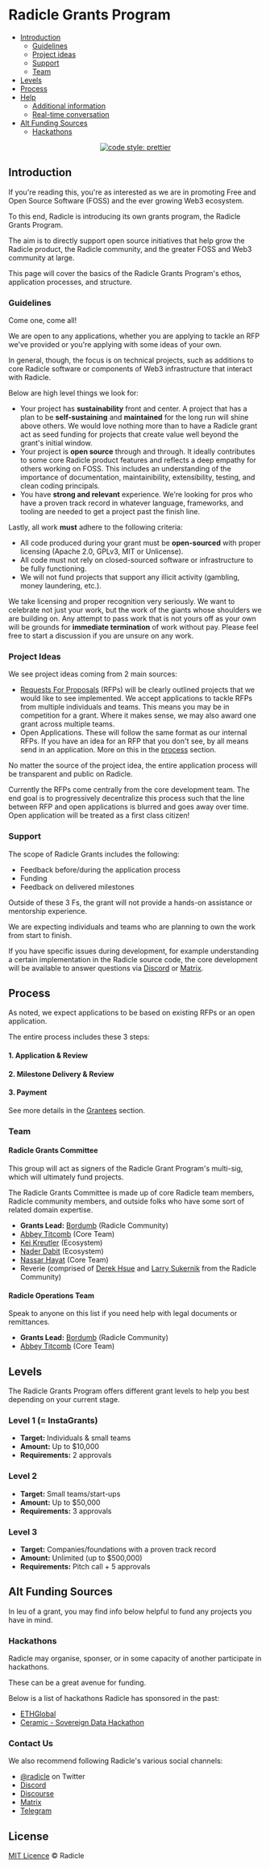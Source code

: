 # Radicle Grants Program

- [Introduction](#introduction)
  - [Guidelines](#guidelines)
  - [Project ideas](#project-ideas)
  - [Support](#support)
  - [Team](#team)
- [Levels](#levels)
- [Process](#process)
- [Help](#help)
  - [Additional information](#additional-information)
  - [Real-time conversation](#real-time-conversation)
- [Alt Funding Sources](#alt-funding-sources)
  - [Hackathons](#hackathons)

<p align="center">
<a href="#badge">
    <img alt="code style: prettier" src="https://img.shields.io/badge/code_style-prettier-ff69b4.svg?style=flat-square"></a>
</p>

## Introduction

If you're reading this, you're as interested as we are in promoting Free and Open Source Software (FOSS) and the
ever growing Web3 ecosystem.

To this end, Radicle is introducing its own grants program, the Radicle Grants Program.

The aim is to directly support open source initiatives that help grow the Radicle product, the Radicle community, and
the greater FOSS and Web3 community at large.

This page will cover the basics of the Radicle Grants Program's ethos, application processes, and structure.

### Guidelines

Come one, come all!

We are open to any applications, whether you are applying to tackle an RFP we've provided or you're applying with some
ideas of your own.

In general, though, the focus is on technical projects, such as additions to core Radicle software or components of
Web3 infrastructure that interact with Radicle.

Below are high level things we look for:

- Your project has **sustainability** front and center. A project that has a plan to be **self-sustaining** and **maintained**
  for the long run will shine above others. We would love nothing more than to have a Radicle grant act as seed funding
  for projects that create value well beyond the grant's initial window.
- Your project is **open source** through and through. It ideally contributes to some core Radicle product features and
  reflects a deep empathy for others working on FOSS. This includes an understanding of the importance of documentation,
  maintainibility, extensibility, testing, and clean coding principals.
- You have **strong and relevant** experience. We're looking for pros who have a proven track record in whatever
  language, frameworks, and tooling are needed to get a project past the finish line.

Lastly, all work **must** adhere to the following criteria:

- All code produced during your grant must be **open-sourced** with proper licensing (Apache 2.0, GPLv3, MIT or
  Unlicense).
- All code must not rely on closed-sourced software or infrastructure to be fully functioning.
- We will not fund projects that support any illicit activity (gambling, money laundering, etc.).

We take licensing and proper recognition very seriously. We want to celebrate not just your work, but the work
of the giants whose shoulders we are building on. Any attempt to pass work that is not yours off as your own will be
grounds for **immediate termination** of work without pay. Please feel free to start a discussion if you are unsure on
any work.

### Project Ideas

We see project ideas coming from 2 main sources:

- [Requests For Proposals](rfps) (RFPs) will be clearly outlined projects that we would like to see implemented.
  We accept applications to tackle RFPs from multiple individuals and teams. This means you may be in competition for a
  grant. Where it makes sense, we may also award one grant across multiple teams.
- Open Applications. These will follow the same format as our internal RFPs. If you have an idea for an RFP that you
  don't see, by all means send in an application. More on this in the [process](#process) section.

No matter the source of the project idea, the entire application process will be transparent and public on Radicle.

Currently the RFPs come centrally from the core development team. The end goal is to progressively decentralize this
process such that the line between RFP and open applications is blurred and goes away over time. Open application will
be treated as a first class citizen!

### Support

The scope of Radicle Grants includes the following:

- Feedback before/during the application process
- Funding
- Feedback on delivered milestones

Outside of these 3 Fs, the grant will not provide a hands-on assistance or mentorship experience.

We are expecting individuals and teams who are planning to own the work from start to finish.

If you have specific issues during development, for example understanding a certain implementation in the Radicle source
code, the core development will be available to answer questions via [Discord](discord.gg/HRdnwAwGbG) or [Matrix](matrix.radicle.community).

## Process

As noted, we expect applications to be based on existing RFPs or an open application.

The entire process includes these 3 steps:

#### 1. Application & Review

#### 2. Milestone Delivery & Review

#### 3. Payment

See more details in the [Grantees](/grantees) section.

### Team

#### Radicle Grants Committee

This group will act as signers of the Radicle Grant Program's multi-sig, which will ultimately fund projects.

The Radicle Grants Committee is made up of core Radicle team members, Radicle community members, and outside folks who
have some sort of related domain expertise.

- **Grants Lead:** [Bordumb](https://twitter.com/bordumbb) (Radicle Community)
- [Abbey Titcomb](https://twitter.com/abbey_titcomb) (Core Team)
- [Kei Kreutler](https://twitter.com/keikreutler) (Ecosystem)
- [Nader Dabit](https://twitter.com/dabit3) (Ecosystem)
- [Nassar Hayat](https://twitter.com/nassarhayat) (Core Team)
- Reverie (comprised of [Derek Hsue](https://twitter.com/derek_hsue) and [Larry Sukernik](https://twitter.com/lsukernik) from the Radicle Community)

#### Radicle Operations Team<!-- omit in toc -->

Speak to anyone on this list if you need help with legal documents or remittances.

- **Grants Lead:** [Bordumb](https://twitter.com/bordumbb) (Radicle Community)
- [Abbey Titcomb](https://twitter.com/abbey_titcomb) (Core Team)

## Levels

The Radicle Grants Program offers different grant levels to help you best depending on your current stage.

### Level 1 (= InstaGrants)

- **Target:** Individuals & small teams
- **Amount:** Up to $10,000
- **Requirements:** 2 approvals

### Level 2

- **Target:** Small teams/start-ups
- **Amount:** Up to $50,000
- **Requirements:** 3 approvals

### Level 3

- **Target:** Companies/foundations with a proven track record
- **Amount:** Unlimited (up to $500,000)
- **Requirements:** Pitch call + 5 approvals

## Alt Funding Sources

In leu of a grant, you may find info below helpful to fund any projects you have in mind.

### Hackathons

Radicle may organise, sponser, or in some capacity of another participate in hackathons.

These can be a great avenue for funding.

Below is a list of hackathons Radicle has sponsored in the past:

- [ETHGlobal](https://online.ethglobal.com/)
- [Ceramic - Sovereign Data Hackathon](https://gitcoin.co/hackathon/ceramic-identity/onboard)

### Contact Us

We also recommend following Radicle's various social channels:

- [@radicle](https://twitter.com/radicle) on Twitter
- [Discord](discord.gg/HRdnwAwGbG)
- [Discourse](https://radicle.community/)
- [Matrix](matrix.radicle.community)
- [Telegram](t.me/radicleworld)

## License

[MIT Licence](https://github.com/radicle-dev/radicle-grants/blob/main/LICENSE) © Radicle
